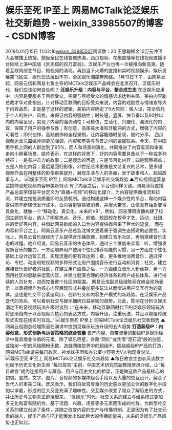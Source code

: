 # 娱乐至死 IP至上 网易MCTalk论泛娱乐社交新趋势 - weixin_33985507的博客 - CSDN博客
2018年01月15日 11:02:16[weixin_33985507](https://me.csdn.net/weixin_33985507)阅读数：20
王思聪掷金10万元冲顶大会被推上热搜，掀起全民在线答题热潮，西瓜视频、花椒直播等在线视频直播平台陆续上演中国版《贫民窟的百万富翁》，泛娱乐产业也再一次被推向新高潮。随着互联网综艺节目、短视频的涌现，再到当下火爆的直播和实时视频娱乐，娱乐发展突飞猛进，娱乐玩法层出不穷，全民娱乐潮席卷网络。
1月13日下午，由网易发起，网易云信和网易七鱼主导的MCTalk泛娱乐产品峰会在北京召开。泛娱乐时代，我们应该如何自处呢？
**泛娱乐升级：内容与平台，整合成生态**
在泛娱乐应用中，内容是要服务于目标受众，需要与目标受众的情感诉求达到共鸣。美拍内容副总裁才华对此指出，针对移动互联网的目标受众来说，内容的戏剧性与情绪宣导大于内容品质。正是基于这样的逻辑，美拍内容确定了5大原则：强人设，完全依托于个人的账户、风格，来保证内容的强粘性；时长短，竖屏、快节奏以及60秒以内的内容呈现，实现了内容的强流动性；可模仿，生活化、兴趣化、潮流化的内容，保障了用户的强参与性；有创意，高审美水准和开脑洞的方式，增强了内容的可看性；即兴创作，高频创作和全程录制，让内容能随时呈现，随时分享。
西瓜视频运营总监姚帅则更加强调，内容和审美与背景之间的紧密联系。今天，在中国用手机上网的人群达到了95%，而人和场景的演化，共同推进了内容呈现和审美走向小屏幕场景。姚帅表示，在这样的背景下，好的内容需要具备以下一种或多种特征：一是有冲击力的故事；二是观念的再造；三是节目化内容；四是观察视点；五是人格化内容；最后是回归影像，21世纪艺术更像是文艺复兴的艺术，更多短视频作品在用整体的影像审美提升，展现生活与人的多面，发于故事和人，超越故事与人。
![娱乐至死 IP至上 网易MCTalk论泛娱乐社交新趋势](http://p1.pstatp.com/large/59370000a7eff4638041)
▲西瓜视频运营总监姚帅谈短视频内容审美新特点
有了内容之后，平台也同样关键。网易薄荷直播产品总监李璟将平台定义为“直播+视频”的移动化媒介，为内容提供商推流和拉流，并建立推拉流质量即时反馈机制。通过构建这样一个媒介性的平台，帮助内容提供商不断降低发行成本，让内容更容易被消费，并增大带宽，让信息有抽象变得具象化，就像一个“移动化、真实化、未来的VR”。例如，网易薄荷直播构建了校园主题的平台，纳入了明星热点、音乐、颜值、校园校花校草才艺、运动、社团、兴趣爱好等内容，并借助网易新闻的入口为内容提供商带来了巨大的流量。
而在内容和平台之上，网易云音乐产品总监沈博文更着重于强调生态搭建的必要性。实际上，网易云音乐就经历了从提供音乐播放器，到建立音乐社区，再到搭建音乐生态的过程。他介绍说，网易云音乐的生态体系，通过三个维度来实现：听，增强发现新音乐的能力，一方面培养用户使用个性化推荐功能的习惯，另一方面在个性化基础上设计运营工具，实现流量的更有效运用；看，更多维地消费音乐，通过评论、专栏、动态和短视频的多种形式让用户围绕音乐进行互动和消费；社交，建立连接音乐爱好者的社区，在建立用户画像之后，一方面建立音乐人粉丝群，另一方面用社区的思路来运营内容，并建立健康合理的经济体系和用户成长体系，进行持续的人员补充，进而完善整个社区的氛围。
网易云信副总经理陈丽在峰会现场表示：以音视频作为核心内容展现形式并叠加更多玩法从而增进用户交互行为的载体。这也是社交平台紧追风口、创新社交和内容生产模式的新趋势。在泛娱乐产品迭代的背后，可以看到社交与娱乐捆绑日益紧密的趋势。对此，陈丽在分析泛娱乐潮之下的音视频玩法升级时谈到：“在未来，移动互联网时代下的泛娱乐领域玩法将逐渐趋向于以音视频为核心的表达方式，内容升级，注重玩法，并且以颠覆传统形式实现在线实时互动。”
![娱乐至死 IP至上 网易MCTalk论泛娱乐社交新趋势](http://p3.pstatp.com/large/5934000412a5be18ce16)
▲网易云信副总经理陈丽在演讲中提到泛娱乐玩法升级的五大趋势
**打造超级IP：内容创意、形式创新与运营策略的综合较量**
自产内容、自带流量的超级IP是娱乐经济中最具商业价值的元素。除了娱乐巨星，各路“网红”或凭借“泥石流”般的创意，或独树一帜的风格圈粉无数，造就网络世界中的超级IP。围绕超级IP产品的打造，网易MCTalk请来每日故宫、神龙妹子团和办公室小野等大V人物现身说法。
![娱乐至死 IP至上 网易MCTalk论泛娱乐社交新趋势](http://p1.pstatp.com/large/5934000412a659a20747)
▲每日故宫主创彦风谈数字化赋予历史文化新生命
“每日故宫”主创，中国艺术研究院副教授彦风介绍，让“每日故宫”成为连接用户与藏品、用户与历史文化的桥梁，正是做这款产品最核心的初衷。显然，文字、图片、音视频的多媒体组合手段以及大量的交互设计，契合了当代人的审美口味。彦风表示，我们将故宫厚重的历史感以更加立体的数字化手段加以承载，形成的巨大反差充满了趣味性。交互媒介改变了观众了解历史的方式，并让历史与文物真正鲜活起来。
“泛娱乐“时代，社交关系的建立与维系模式更加多元化和富有随机性，基于话题、兴趣、场景等多元素而形成的社群，为新型社交关系的建立创造了条件，并随之改变内容的生产与传播机制。正是因为有了社交元素的融入，娱乐产品与IP才能爆发出如此巨大的传播能量来，未来的泛娱乐产品趋势也正如此。
